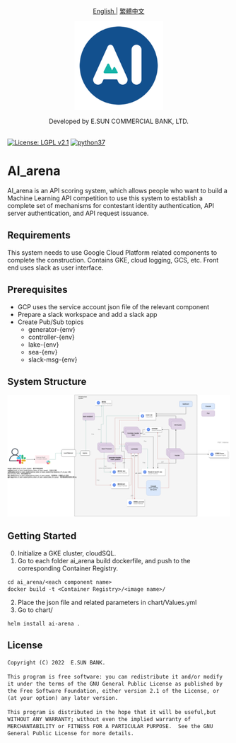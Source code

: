 <p align="center">
  <a href="./README.md"> English </a> | <a href="./README.zh-TW.md"> 繁體中文


<p align="center">
  <target="_blank">
    <img alt="ESUN AI" width="200" src="./images/esunai.png">
  </a>
</p>

<p align="center">
  Developed by E.SUN COMMERCIAL BANK, LTD.
  <br>
  <br>
</p>


[![License: LGPL v2.1](https://img.shields.io/badge/License-LGPL_v2.1-blue.svg)](https://www.gnu.org/licenses/lgpl-2.1)
[![python37](https://img.shields.io/badge/python-3.7-blue.svg)](https://www.python.org/downloads/release/python-370/)


# AI_arena

AI_arena is an API scoring system, which allows people who want to build a Machine Learning API competition to use this system to establish a complete set of mechanisms for contestant identity authentication, API server authentication, and API request issuance.

## Requirements
This system needs to use Google Cloud Platform related components to complete the construction. Contains GKE, cloud logging, GCS, etc.
Front end uses slack as user interface.

## Prerequisites
- GCP uses the service account json file of the relevant component
- Prepare a slack workspace and add a slack app
- Create Pub/Sub topics
  - generator-{env}
  - controller-{env}
  - lake-{env}
  - sea-{env}
  - slack-msg-{env}


## System Structure
![infra](images/infra.png)
## Getting Started
0. Initialize a GKE cluster, cloudSQL.
1. Go to each folder ai_arena build dockerfile, and push to the corresponding Container Registry.

```
cd ai_arena/<each component name>
docker build -t <Container Registry>/<image name>/
```
2. Place the json file and related parameters in chart/Values.yml
3. Go to chart/
```
helm install ai-arena .
```

## License
```
Copyright (C) 2022  E.SUN BANK.

This program is free software: you can redistribute it and/or modify it under the terms of the GNU General Public License as published by the Free Software Foundation, either version 2.1 of the License, or (at your option) any later version.

This program is distributed in the hope that it will be useful,but WITHOUT ANY WARRANTY; without even the implied warranty of MERCHANTABILITY or FITNESS FOR A PARTICULAR PURPOSE.  See the GNU General Public License for more details.

```